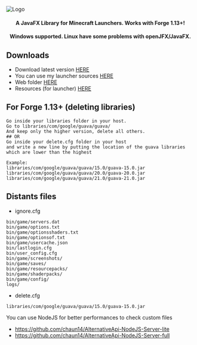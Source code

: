 ![Logo](https://nsa40.casimages.com/img/2020/05/07/200507103021373167.png)

<h4 align="center">A JavaFX Library for Minecraft Launchers. Works with Forge 1.13+!</h4>
<h4 align="center">Windows supported. Linux have some problems with openJFX/JavaFX.</h4>

## Downloads

- Download latest version [HERE](https://github.com/TrxyyDev/AlternativeAPI/releases/latest)
- You can use my launcher sources [HERE](https://github.com/TrxyyDev/AlternativeAPI-launcher)
- Web folder [HERE](https://mega.nz/file/q6h3QbKR#Alm6P2DKfPorcjIv6JfT2OcMHOs4fGnbHDIffA_YAzo)
- Resources (for launcher) [HERE](https://mega.nz/file/ProWSSoZ#IzHCIfJsTbhty-U6GYSqlKQG7Dg3LBfbc6-FgA6Devw)

## For Forge 1.13+ (deleting libraries)

```
Go inside your libraries folder in your host.
Go to libraries/com/google/guava/guava/
And keep only the higher version, delete all others.
## OR
Go inside your delete.cfg folder in your host
and write a new line by putting the location of the guava libraries
which are lower than the highest

Example:
libraries/com/google/guava/guava/15.0/guava-15.0.jar
libraries/com/google/guava/guava/20.0/guava-20.0.jar
libraries/com/google/guava/guava/21.0/guava-21.0.jar

```
## Distants files

- ignore.cfg
```
bin/game/servers.dat
bin/game/options.txt
bin/game/optionsshaders.txt
bin/game/optionsof.txt
bin/game/usercache.json
bin/lastlogin.cfg
bin/user_config.cfg
bin/game/screenshots/
bin/game/saves/
bin/game/resourcepacks/
bin/game/shaderpacks/
bin/game/config/
logs/
```
- delete.cfg
```
libraries/com/google/guava/guava/15.0/guava-15.0.jar
```



You can use NodeJS for better performances to check custom files
- https://github.com/chaun14/AlternativeApi-NodeJS-Server-lite
- https://github.com/chaun14/AlternativeApi-NodeJS-Server-full
